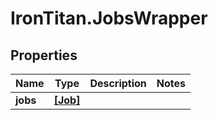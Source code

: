# IronTitan.JobsWrapper

## Properties
Name | Type | Description | Notes
------------ | ------------- | ------------- | -------------
**jobs** | [**[Job]**](Job.md) |  | 


